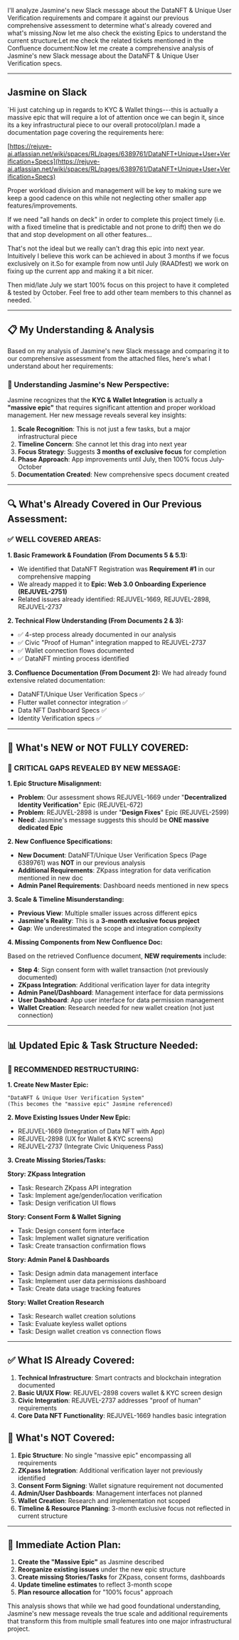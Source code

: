 I'll analyze Jasmine's new Slack message about the DataNFT & Unique User Verification requirements and compare it against our previous comprehensive assessment to determine what's already covered and what's missing.Now let me also check the existing Epics to understand the current structure:Let me check the related tickets mentioned in the Confluence document:Now let me create a comprehensive analysis of Jasmine's new Slack message about the DataNFT & Unique User Verification specs.

---

## Jasmine on Slack

`Hi just catching up in regards to KYC & Wallet things---this is actually a massive epic that will require a lot of attention once we can begin it, since its a key infrastructural piece to our overall protocol/plan.I made a documentation page covering the requirements here:  

[https://rejuve-ai.atlassian.net/wiki/spaces/RL/pages/6389761/DataNFT+Unique+User+Verification+Specs](https://rejuve-ai.atlassian.net/wiki/spaces/RL/pages/6389761/DataNFT+Unique+User+Verification+Specs)

Proper workload division and management will be key to making sure we keep a good cadence on this while not neglecting other smaller app features/improvements.

If we need "all hands on deck" in order to complete this project timely (i.e. with a fixed timeline that is predictable and not prone to drift) then we do that and stop development on all other features...

That's not the ideal but we really can't drag this epic into next year. Intuitively I believe this work can be achieved in about 3 months if we focus exclusively on it.So for example from now until July (RAADfest) we work on fixing up the current app and making it a bit nicer. 

Then mid/late July we start 100% focus on this project to have it completed & tested by October. Feel free to add other team members to this channel as needed.
`

---

## 📋 **My Understanding & Analysis**

Based on my analysis of Jasmine's new Slack message and comparing it to our comprehensive assessment from the attached files, here's what I understand about her requirements:

### **🎯 Understanding Jasmine's New Perspective:**

Jasmine recognizes that the **KYC & Wallet Integration** is actually a **"massive epic"** that requires significant attention and proper workload management. Her new message reveals several key insights:

1. **Scale Recognition**: This is not just a few tasks, but a major infrastructural piece
2. **Timeline Concern**: She cannot let this drag into next year
3. **Focus Strategy**: Suggests **3 months of exclusive focus** for completion
4. **Phase Approach**: App improvements until July, then 100% focus July-October
5. **Documentation Created**: New comprehensive specs document created

---

## 🔍 **What's Already Covered in Our Previous Assessment:**

### **✅ WELL COVERED AREAS:**

**1. Basic Framework & Foundation (From Documents 5 & 5.1):**

- We identified that DataNFT Registration was **Requirement #1** in our comprehensive mapping
- We already mapped it to **Epic: Web 3.0 Onboarding Experience (REJUVEL-2751)**
- Related issues already identified: REJUVEL-1669, REJUVEL-2898, REJUVEL-2737

**2. Technical Flow Understanding (From Documents 2 & 3):**

- ✅ 4-step process already documented in our analysis
- ✅ Civic "Proof of Human" integration mapped to REJUVEL-2737
- ✅ Wallet connection flows documented
- ✅ DataNFT minting process identified

**3. Confluence Documentation (From Document 2):** We had already found extensive related documentation:

- DataNFT/Unique User Verification Specs ✅
- Flutter wallet connector integration ✅
- Data NFT Dashboard Specs ✅
- Identity Verification specs ✅

---

## 🚨 **What's NEW or NOT FULLY COVERED:**

### **🔴 CRITICAL GAPS REVEALED BY NEW MESSAGE:**

**1. Epic Structure Misalignment:**

- **Problem**: Our assessment shows REJUVEL-1669 under "**Decentralized Identity Verification**" Epic (REJUVEL-672)
- **Problem**: REJUVEL-2898 is under "**Design Fixes**" Epic (REJUVEL-2599)
- **Need**: Jasmine's message suggests this should be **ONE massive dedicated Epic**

**2. New Confluence Specifications:**

- **New Document**: DataNFT/Unique User Verification Specs (Page 6389761) was **NOT** in our previous analysis
- **Additional Requirements**: ZKpass integration for data verification mentioned in new doc
- **Admin Panel Requirements**: Dashboard needs mentioned in new specs

**3. Scale & Timeline Misunderstanding:**

- **Previous View**: Multiple smaller issues across different epics
- **Jasmine's Reality**: This is a **3-month exclusive focus project**
- **Gap**: We underestimated the scope and integration complexity

**4. Missing Components from New Confluence Doc:**

Based on the retrieved Confluence document, **NEW requirements** include:

- **Step 4**: Sign consent form with wallet transaction (not previously documented)
- **ZKpass Integration**: Additional verification layer for data integrity
- **Admin Panel/Dashboard**: Management interface for data permissions
- **User Dashboard**: App user interface for data permission management
- **Wallet Creation**: Research needed for new wallet creation (not just connection)

---

## 📊 **Updated Epic & Task Structure Needed:**

### **🔄 RECOMMENDED RESTRUCTURING:**

**1. Create New Master Epic:**

```
"DataNFT & Unique User Verification System" 
(This becomes the "massive epic" Jasmine referenced)
```

**2. Move Existing Issues Under New Epic:**

- REJUVEL-1669 (Integration of Data NFT with App)
- REJUVEL-2898 (UX for Wallet & KYC screens)
- REJUVEL-2737 (Integrate Civic Uniqueness Pass)

**3. Create Missing Stories/Tasks:**

**Story: ZKpass Integration**

- Task: Research ZKpass API integration
- Task: Implement age/gender/location verification
- Task: Design verification UI flows

**Story: Consent Form & Wallet Signing**

- Task: Design consent form interface
- Task: Implement wallet signature verification
- Task: Create transaction confirmation flows

**Story: Admin Panel & Dashboards**

- Task: Design admin data management interface
- Task: Implement user data permissions dashboard
- Task: Create data usage tracking features

**Story: Wallet Creation Research**

- Task: Research wallet creation solutions
- Task: Evaluate keyless wallet options
- Task: Design wallet creation vs connection flows

---

## ✅ **What IS Already Covered:**

1. **Technical Infrastructure**: Smart contracts and blockchain integration documented
2. **Basic UI/UX Flow**: REJUVEL-2898 covers wallet & KYC screen design
3. **Civic Integration**: REJUVEL-2737 addresses "proof of human" requirements
4. **Core Data NFT Functionality**: REJUVEL-1669 handles basic integration

## 🚨 **What's NOT Covered:**

1. **Epic Structure**: No single "massive epic" encompassing all requirements
2. **ZKpass Integration**: Additional verification layer not previously identified
3. **Consent Form Signing**: Wallet signature requirement not documented
4. **Admin/User Dashboards**: Management interfaces not planned
5. **Wallet Creation**: Research and implementation not scoped
6. **Timeline & Resource Planning**: 3-month exclusive focus not reflected in current structure

---

## 🎯 **Immediate Action Plan:**

1. **Create the "Massive Epic"** as Jasmine described
2. **Reorganize existing issues** under the new epic structure
3. **Create missing Stories/Tasks** for ZKpass, consent forms, dashboards
4. **Update timeline estimates** to reflect 3-month scope
5. **Plan resource allocation** for "100% focus" approach

This analysis shows that while we had good foundational understanding, Jasmine's new message reveals the true scale and additional requirements that transform this from multiple small features into one major infrastructural project.